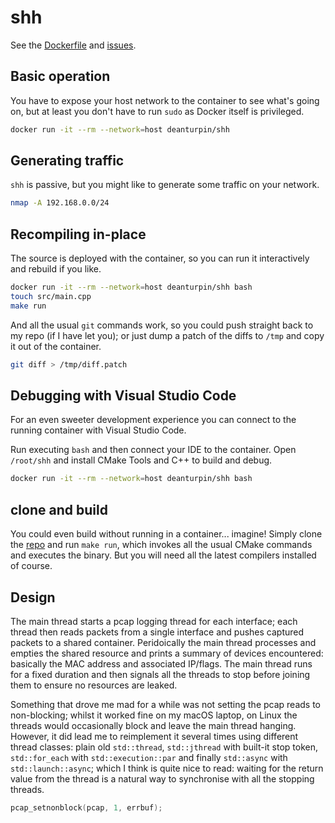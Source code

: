 # shh

See the [Dockerfile](https://github.com/deanturpin/shh/blob/main/Dockerfile) and [issues](https://github.com/deanturpin/shh/issues).

## Basic operation

You have to expose your host network to the container to see what's going on, but at least you don't have to run `sudo` as Docker itself is privileged.

```bash
docker run -it --rm --network=host deanturpin/shh
```

## Generating traffic

`shh` is passive, but you might like to generate some traffic on your network.

```bash
nmap -A 192.168.0.0/24
```

## Recompiling in-place

The source is deployed with the container, so you can run it interactively and rebuild if you like.

```bash
docker run -it --rm --network=host deanturpin/shh bash
touch src/main.cpp
make run
```

And all the usual `git` commands work, so you could push straight back to my repo (if I have let you); or just dump a patch of the diffs to `/tmp` and copy it out of the container.

```bash
git diff > /tmp/diff.patch
```

## Debugging with Visual Studio Code

For an even sweeter development experience you can connect to the running container with Visual Studio Code.

Run executing `bash` and then connect your IDE to the container. Open `/root/shh` and install CMake Tools and C++ to build and debug.

```bash
docker run -it --rm --network=host deanturpin/shh bash
```
## clone and build

You could even build without running in a container... imagine! Simply clone the [repo](https://github.com/deanturpin/shh) and run `make run`, which invokes all the usual CMake commands and executes the binary. But you will need all the latest compilers installed of course.

## Design

The main thread starts a pcap logging thread for each interface; each thread then reads packets from a single interface and pushes captured packets to a shared container. Peridoically the main thread processes and empties the shared resource and prints a summary of devices encountered: basically the MAC address and associated IP/flags. The main thread runs for a fixed duration and then signals all the threads to stop before joining them to ensure no resources are leaked.

Something that drove me mad for a while was not setting the pcap reads to non-blocking; whilst it worked fine on my macOS laptop, on Linux the threads would occasionally block and leave the main thread hanging. However, it did lead me to reimplement it several times using different thread classes: plain old `std::thread`, `std::jthread` with built-it stop token, `std::for_each` with `std::execution::par` and finally `std::async` with `std::launch::async`; which I think is quite nice to read: waiting for the return value from the thread is a natural way to synchronise with all the stopping threads.

```cpp
pcap_setnonblock(pcap, 1, errbuf);
```